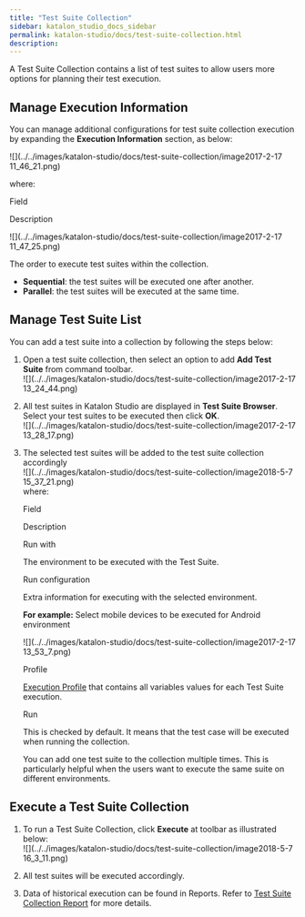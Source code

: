 ```yaml
---
title: "Test Suite Collection" 
sidebar: katalon_studio_docs_sidebar
permalink: katalon-studio/docs/test-suite-collection.html 
description: 
---
```

A Test Suite Collection contains a list of test suites to allow users more options for planning their test execution. 

Manage Execution Information
----------------------------

You can manage additional configurations for test suite collection execution by expanding the **Execution Information** section, as below:

![](../../images/katalon-studio/docs/test-suite-collection/image2017-2-17 11_46_21.png)

where:

Field

Description

![](../../images/katalon-studio/docs/test-suite-collection/image2017-2-17 11_47_25.png)

The order to execute test suites within the collection.

*   **Sequential**: the test suites will be executed one after another.
*   **Parallel**: the test suites will be executed at the same time.

Manage Test Suite List
----------------------

You can add a test suite into a collection by following the steps below:

1.  Open a test suite collection, then select an option to add **Add Test Suite** from command toolbar.  
    ![](../../images/katalon-studio/docs/test-suite-collection/image2017-2-17 13_24_44.png)  
      
    
2.  All test suites in Katalon Studio are displayed in **Test Suite Browser**. Select your test suites to be executed then click **OK**.  
    ![](../../images/katalon-studio/docs/test-suite-collection/image2017-2-17 13_28_17.png)  
      
    
3.  The selected test suites will be added to the test suite collection accordingly  
    ![](../../images/katalon-studio/docs/test-suite-collection/image2018-5-7 15_37_21.png)  
    where:
    
    Field
    
    Description
    
    Run with
    
    The environment to be executed with the Test Suite.
    
    Run configuration
    
    Extra information for executing with the selected environment.
    
    **For example:** Select mobile devices to be executed for Android environment
    
    ![](../../images/katalon-studio/docs/test-suite-collection/image2017-2-17 13_53_7.png)
    
    Profile
    
    [Execution Profile](https://docs.katalon.com/x/xAHR) that contains all variables values for each Test Suite execution.
    
    Run
    
    This is checked by default. It means that the test case will be executed when running the collection.
    
      
    
    You can add one test suite to the collection multiple times. This is particularly helpful when the users want to execute the same suite on different environments.
    

Execute a Test Suite Collection
-------------------------------

1.  To run a Test Suite Collection, click **Execute** at toolbar as illustrated below:  
    ![](../../images/katalon-studio/docs/test-suite-collection/image2018-5-7 16_3_11.png)  
      
    
2.  All test suites will be executed accordingly.
3.  Data of historical execution can be found in Reports. Refer to [Test Suite Collection Report](/display/KD/Test+Suite+Collection+Report) for more details.